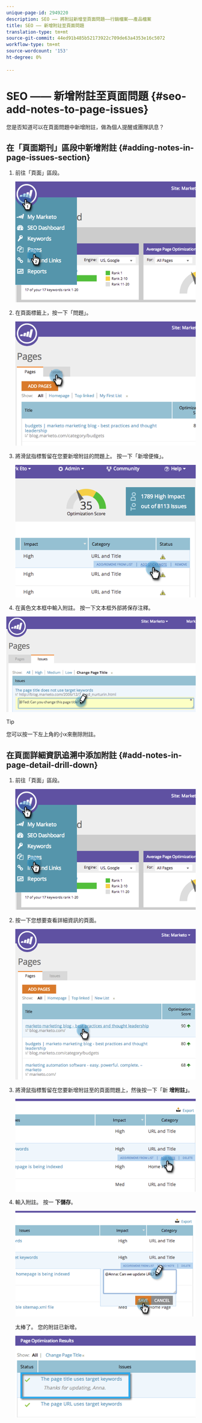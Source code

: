 ```yaml
---
unique-page-id: 2949220
description: SEO —— 將附註新增至頁面問題——行銷檔案——產品檔案
title: SEO —— 新增附註至頁面問題
translation-type: tm+mt
source-git-commit: 44ed91b485b52173922c709de63a4353e16c5072
workflow-type: tm+mt
source-wordcount: '153'
ht-degree: 0%

---
```



# SEO —— 新增附註至頁面問題 {#seo-add-notes-to-page-issues}

您是否知道可以在頁面問題中新增附註，做為個人提醒或團隊訊息？

## 在「頁面期刊」區段中新增附註 {#adding-notes-in-page-issues-section}

1. 前往「頁面」區段。

   ![](assets/image2014-9-18-13-3a11-3a43.png)

1. 在頁面標籤上，按一下「問題」。

   ![](assets/image2014-9-18-13-3a12-3a0.png)

1. 將滑鼠指標暫留在您要新增附註的問題上。 按一下「新增便條」。

   ![](assets/image2014-9-18-13-3a12-3a6.png)

1. 在黃色文本框中輸入附註。 按一下文本框外部將保存注釋。

![](assets/image2014-9-18-13-3a12-3a32.png)

>[!TIP]
>
>您可以按一下左上角的小x來刪除附註。

## 在頁面詳細資訊追溯中添加附註 {#add-notes-in-page-detail-drill-down}

1. 前往「頁面」區段。

   ![](assets/image2014-9-18-13-3a12-3a59.png)

1. 按一下您想要查看詳細資訊的頁面。

   ![](assets/image2014-9-18-13-3a13-3a42.png)

1. 將滑鼠指標暫留在您要新增附註至的頁面問題上，然後按一下「新 **增附註」**。

   ![](assets/image2014-9-18-13-3a13-3a46.png)

1. 輸入附註。 按一 **下儲存**。

   ![](assets/image2014-9-18-13-3a14-3a5.png)

   太棒了。 您的附註已新增。

   ![](assets/image2014-9-18-13-3a14-3a20.png)

